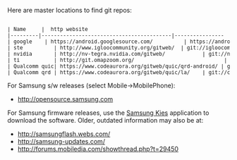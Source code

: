 Here are master locations to find git repos:

<pre><sub>
| Name     |  http website                                                                          | git prefix
|---------|------------------------------------------|----------------
| google    | https://android.googlesource.com/          | https://android.googlesource.com
| ste          | http://www.igloocommunity.org/gitweb/  | git://igloocommunity.org/git
| nvidia       | http://nv-tegra.nvidia.com/gitweb/            | git://nv-tegra.nvidia.com
| ti           | http://git.omapzoom.org/                             | git://git.omapzoom.org
| Qualcomm quic| https://www.codeaurora.org/gitweb/quic/qrd-android/ | git://codeaurora.org/quic/qrd-android
| Qualcomm qrd | https://www.codeaurora.org/gitweb/quic/la/    | git://codeaurora.org
</sub></pre>

For Samsung s/w releases (select Mobile->MobilePhone):
   * http://opensource.samsung.com

For Samsung firmware releases, use the [Samsung Kies](http://www.samsung.com/us/kies/) application to download the software.  Older, outdated information may also be at:

   * http://samsungflash.webs.com/
   * http://samsung-updates.com/
   * http://forums.mobiledia.com/showthread.php?t=29450



